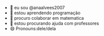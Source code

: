 
- 🔭 eu sou @anaalvees2007
- 🌱 estou aprendendo programação
- 👯 procuro colaborar em matematica
- 🤔 estou procurando ajuda com professores
- 😄 Pronouns:dele/dela
